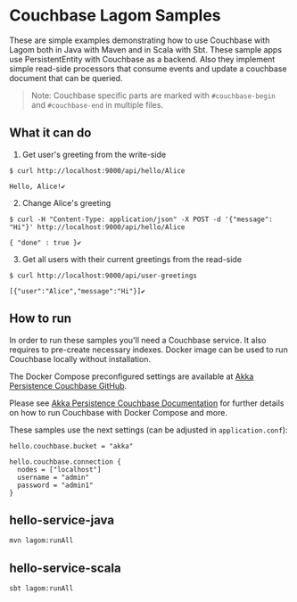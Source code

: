 Couchbase Lagom Samples
=======================

These are simple examples demonstrating how to use Couchbase with Lagom both in Java with Maven and in Scala with Sbt.
These sample apps use PersistentEntity with Couchbase as a backend. Also they implement simple read-side processors that 
consume events and update a couchbase document that can be queried.

> Note: Couchbase specific parts are marked with `#couchbase-begin` and `#couchbase-end` in multiple files.


What it can do
--------------

1) Get user's greeting from the write-side

```
$ curl http://localhost:9000/api/hello/Alice

Hello, Alice!✔ 
```

2) Change Alice's greeting

```
$ curl -H "Content-Type: application/json" -X POST -d '{"message": "Hi"}' http://localhost:9000/api/hello/Alice

{ "done" : true }✔ 
```

3) Get all users with their current greetings from the read-side

```
$ curl http://localhost:9000/api/user-greetings

[{"user":"Alice","message":"Hi"}]✔ 
```

How to run
----------

In order to run these samples you'll need a Couchbase service. It also requires to pre-create necessary indexes.
Docker image can be used to run Couchbase locally without installation.

The Docker Compose preconfigured settings are available at 
[Akka Persistence Couchbase GitHub](https://github.com/akka/akka-persistence-couchbase/tree/master/docker).

Please see [Akka Persistence Couchbase Documentation](https://doc.akka.io/docs/akka-persistence-coucbase/current) for
further details on how to run Couchbase with Docker Compose and more.

These samples use the next settings (can be adjusted in `application.conf`):

```
hello.couchbase.bucket = "akka"

hello.couchbase.connection {
  nodes = ["localhost"]
  username = "admin"
  password = "admin1"
}
```

hello-service-java
------------------

`mvn lagom:runAll`

hello-service-scala
-------------------

`sbt lagom:runAll`
